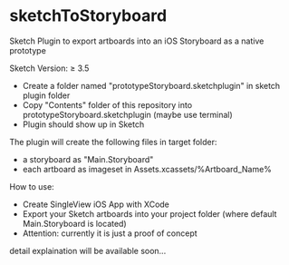 # sketchToStoryboard
Sketch Plugin to export artboards into an iOS Storyboard as a native prototype

Sketch Version: ≥ 3.5

- Create a folder named "prototypeStoryboard.sketchplugin" in sketch plugin folder
- Copy "Contents" folder of this repository into prototypeStoryboard.sketchplugin (maybe use terminal)
- Plugin should show up in Sketch

The plugin will create the following files in target folder:
- a storyboard as "Main.Storyboard"
- each artboard as imageset in Assets.xcassets/%Artboard_Name%

How to use:
- Create SingleView iOS App with XCode
- Export your Sketch artboards into your project folder (where default Main.Storyboard is located)
- Attention: currently it is just a proof of concept

detail explaination will be available soon...
